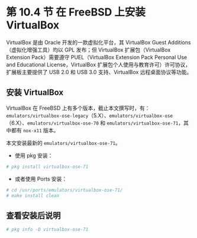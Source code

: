 # 第 10.4 节 在 FreeBSD 上安装 VirtualBox

VirtualBox 是由 Oracle 开发的一款虚拟化平台，其 VirtualBox Guest Additions（虚拟化增强工具）均以 GPL 发布；但 VirtualBox 扩展包（VirtualBox Extension Pack）需要遵守 PUEL（VirtualBox Extension Pack Personal Use and Educational License，VirtualBox 扩展包个人使用与教育许可）许可协议，扩展板主要提供了 USB 2.0 和 USB 3.0 支持、VirtualBox 远程桌面协议等功能。

## 安装 VirtualBox

VirtualBox 在 FreeBSD 上有多个版本，截止本文撰写时，有：`emulators/virtualbox-ose-legacy`（5.X）、`emulators/virtualbox-ose`（6.X）、`emulators/virtualbox-ose-70` 和 `emulators/virtualbox-ose-71`，其中都有 `nox-x11` 版本。

本文安装最新的 `emulators/virtualbox-ose-71`。

- 使用 pkg 安装：

```sh
# pkg install virtualbox-ose-71
```

- 或者使用 Ports 安装：

```sh
# cd /usr/ports/emulators/virtualbox-ose-71/ 
# make install clean
```

## 查看安装后说明

```sh
# pkg info -D virtualbox-ose-71
```
